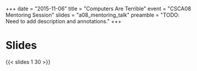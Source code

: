+++
date = "2015-11-06"
title = "Computers Are Terrible"
event = "CSCA08 Mentoring Session"
slides = "a08_mentoring_talk"
preamble = "TODO: Need to add description and annotations."
+++

# Slides
{{< slides 1 30 >}}
